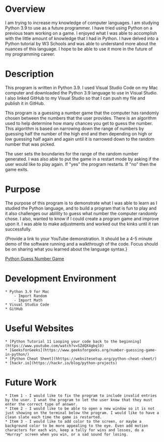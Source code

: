 # Overview
I am trying to increase my knowledge of computer languages. I am studying Python 3.9 to use as a future programmer. I have tried using Python on a previous team working on a game. I enjoyed what I was able to accomplish with the little amount of knowledge that I had in Python. I have delved into a Python tutorial by W3 Schools and was able to understand more about the nuances of this language. I hope to be able to use it more in the future of my programming career.

# Description
This program is written in Python 3.9. I used Visual Studio Code on my Mac computer and downloaded the Python 3.9 language to use in Visual Studio. I also linked GitHub to my Visual Studio so that I can push my file and publish it in GitHub. 

This program is a guessing a number game that the computer has randomly chosen between the numbers that the user provides. There is an algorithm used to help determine how many chances you get to guess the number. This algorithm is based on narrowing down the range of numbers by guessing half the number of the high end and then depending on high or low guessing half again and again until it is narrowed down to the random number that was picked.

The user sets the boundaries for the range of the random number generated. I was also able to put the game in a restart mode by asking if the user would like to play again. If "yes" the program restarts. If "no" then the game exits. 

# Purpose
The purpose of this program is to demonstrate what I was able to learn as I studied the Python language, and to build a program that is fun to play and it also challenges our ablility to guess what number the computer randomly chose.  I also, wanted to know if I could create a program game and improve upon it. I was able to make adjustments and worked out the kinks until it ran successfully. 

{Provide a link to your YouTube demonstration.  It should be a 4-5 minute demo of the software running and a walkthrough of the code.  Focus should be on sharing what you learned about the language syntax.}

[Python Guess Number Game](https://youtu.be/TzYN7ycl1jw)

# Development Environment

    * Python 3.9 for Mac
        - Import Random
        - Import Math
    * Visual Studio Code
    * GitHub
    
# Useful Websites

    * [Python Tutorial 11 Looping your code back to the beginning](https://www.youtube.com/watch?v=SZdQX4gbql0)
    * [GeeksforGeeks](https://www.geeksforgeeks.org/number-guessing-game-in-python/)
    * [Python Cheat Sheet](hhttps://websitesetup.org/python-cheat-sheet/)
    * [hackr.io](https://hackr.io/blog/python-projects)


# Future Work

    * Item 1 - I would like to fix the program to include invalid entries by the user. I wnat the program to let the user know that they must enter the correct type of answer.
    * Item 2 - I would like to be able to open a new window so it is not just showing on the terminal below the program. I would like to have a clean slate each time the game is restarted.
    * Item 3 - I would like to add color to the screen, or maybe a background color to be more appealing to the eye. Even add motion characters for each win, keep a tally for wins and losses, do a "Hurray" screen when you win, or a sad sound for losing.